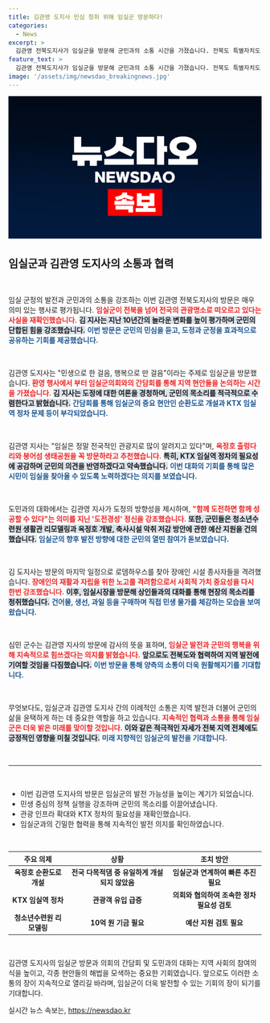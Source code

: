 ```yaml
---
title: 김관영 도지사 민심 청취 위해 임실군 방문하다!
categories:
  - News
excerpt: >
  김관영 전북도지사가 임실군을 방문해 군민과의 소통 시간을 가졌습니다. 전북도 특별자치도 출범 이후 첫 방문으로, 임실의 관광 발전과 현안 해결을 위한 협조를 약속하며 민생을 살피는 날이었습니다.
feature_text: >
  김관영 전북도지사가 임실군을 방문해 군민과의 소통 시간을 가졌습니다. 전북도 특별자치도 출범 이후 첫 방문으로, 임실의 관광 발전과 현안 해결을 위한 협조를 약속하며 민생을 살피는 날이었습니다.
image: '/assets/img/newsdao_breakingnews.jpg'
---
```


<p><img src="/assets/img/newsdao_breakingnews.jpg" alt="pcversion 속보" /></p>

<h2 data-ke-size="size26">임실군과 김관영 도지사의 소통과 협력</h2>

<p data-ke-size="size16">&nbsp;</p>

<p>임실 군정의 발전과 군민과의 소통을 강조하는 이번 김관영 전북도지사의 방문은 매우 의미 있는 행사로 평가됩니다. <b><span style="color: #ee2323;">임실군이 전북을 넘어 전국의 관광명소로 떠오르고 있다는 사실을 재확인했습니다.</span></b> <b><span style="background-color: #21538527;">김 지사는 지난 10년간의 놀라운 변화를 높이 평가하며 군민의 단합된 힘을 강조했습니다.</span></b> <b><span style="color: #1a5490;">이번 방문은 군민의 민심을 듣고, 도정과 군정을 효과적으로 공유하는 기회를 제공했습니다.</span></b> </p>

<p data-ke-size="size16">&nbsp;</p>

<p>김관영 도지사는 "민생으로 한 걸음, 행복으로 만 걸음"이라는 주제로 임실군을 방문했습니다. <b><span style="color: #ee2323;">환영 행사에서 부터 임실군의회와의 간담회를 통해 지역 현안들을 논의하는 시간을 가졌습니다.</span></b> <b><span style="background-color: #21538527;">김 지사는 도정에 대한 여론을 경청하며, 군민의 목소리를 적극적으로 수렴한다고 밝혔습니다.</span></b> <b><span style="color: #1a5490;">간담회를 통해 임실군의 중요 현안인 순환도로 개설과 KTX 임실역 정차 문제 등이 부각되었습니다.</span></b> </p>

<p data-ke-size="size16">&nbsp;</p>

<p>김관영 지사는 "임실은 정말 전국적인 관광지로 많이 알려지고 있다"며, <b><span style="color: #ee2323;">옥정호 출렁다리와 붕어섬 생태공원을 꼭 방문하라고 추천했습니다.</span></b> <b><span style="background-color: #21538527;">특히, KTX 임실역 정차의 필요성에 공감하며 군민의 의견을 반영하겠다고 약속했습니다.</span></b> <b><span style="color: #1a5490;">이번 대화의 기회를 통해 많은 시민이 임실을 찾아올 수 있도록 노력하겠다는 의지를 보였습니다.</span></b> </p>

<p data-ke-size="size16">&nbsp;</p>

<p>도민과의 대화에서는 김관영 지사가 도정의 방향성을 제시하며, <b><span style="color: #ee2323;">"함께 도전하면 함께 성공할 수 있다"는 의미를 지닌 '도전경성' 정신을 강조했습니다.</span></b> <b><span style="background-color: #21538527;">또한, 군민들은 청소년수련원 생활관 리모델링과 옥정호 개발, 축사시설 악취 저감 방안에 관한 예산 지원을 건의했습니다.</span></b> <b><span style="color: #1a5490;">임실군의 향후 발전 방향에 대한 군민의 열띤 참여가 돋보였습니다.</span></b> </p>

<p data-ke-size="size16">&nbsp;</p>

<p>김 도지사는 방문의 마지막 일정으로 로뎀하우스를 찾아 장애인 시설 종사자들을 격려했습니다. <b><span style="color: #ee2323;">장애인의 재활과 자립을 위한 노고를 격려함으로서 사회적 가치 중요성을 다시 한번 강조했습니다.</span></b> <b><span style="background-color: #21538527;">이후, 임실시장을 방문해 상인들과의 대화를 통해 현장의 목소리를 청취했습니다.</span></b> <b><span style="color: #1a5490;">건어물, 생선, 과일 등을 구매하며 직접 민생 물가를 체감하는 모습을 보여왔습니다.</span></b> </p>

<p data-ke-size="size16">&nbsp;</p>

<p>심민 군수는 김관영 지사의 방문에 감사의 뜻을 표하며, <b><span style="color: #ee2323;">임실군 발전과 군민의 행복을 위해 지속적으로 힘쓰겠다는 의지를 밝혔습니다.</span></b> <b><span style="background-color: #21538527;">앞으로도 전북도와 협력하여 지역 발전에 기여할 것임을 다짐했습니다.</span></b> <b><span style="color: #1a5490;">이번 방문을 통해 양측의 소통이 더욱 원활해지기를 기대합니다.</span></b> </p>

<p data-ke-size="size16">&nbsp;</p>

<p>무엇보다도, 임실군과 김관영 도지사 간의 이례적인 소통은 지역 발전과 더불어 군민의 삶을 윤택하게 하는 데 중요한 역할을 하고 있습니다. <b><span style="color: #ee2323;">지속적인 협력과 소통을 통해 임실군은 더욱 밝은 미래를 맞이할 것입니다.</span></b> <b><span style="background-color: #21538527;">이와 같은 적극적인 자세가 전북 지역 전체에도 긍정적인 영향을 미칠 것입니다.</span></b> <b><span style="color: #1a5490;">미래 지향적인 임실군의 발전을 기대합니다.</span></b> </p>

<p data-ke-size="size16">&nbsp;</p>

<hr> 

<p data-ke-size="size16">&nbsp;</p>

<ul>
    <li>이번 김관영 도지사의 방문은 임실군의 발전 가능성을 높이는 계기가 되었습니다.</li>
    <li>민생 중심의 정책 실행을 강조하며 군민의 목소리를 이끌어냈습니다.</li>
    <li>관광 인프라 확대와 KTX 정차의 필요성을 재확인했습니다.</li>
    <li>임실군과의 긴밀한 협력을 통해 지속적인 발전 의지를 확인하였습니다.</li>
</ul>

<p data-ke-size="size16">&nbsp;</p>

<table style="width: 100%; border-collapse: collapse;">
    <thead>
        <tr>
            <th style="text-align: center;">주요 의제</th>
            <th style="text-align: center;">상황</th>
            <th style="text-align: center;">조치 방안</th>
        </tr>
    </thead>
    <tbody>
        <tr>
            <td style="text-align: center; height: 17px;"><b>옥정호 순환도로 개설</b></td>
            <td style="text-align: center; height: 17px;"><b>전국 다목적댐 중 유일하게 개설되지 않았음</b></td>
            <td style="text-align: center; height: 17px;"><b>임실군과 연계하여 빠른 추진 필요</b></td>
        </tr>
        <tr>
            <td style="text-align: center; height: 17px;"><b>KTX 임실역 정차</b></td>
            <td style="text-align: center; height: 17px;"><b>관광객 유입 급증</b></td>
            <td style="text-align: center; height: 17px;"><b>의회와 협의하여 조속한 정차 필요성 검토</b></td>
        </tr>
        <tr>
            <td style="text-align: center; height: 17px;"><b>청소년수련원 리모델링</b></td>
            <td style="text-align: center; height: 17px;"><b>10억 원 기금 필요</b></td>
            <td style="text-align: center; height: 17px;"><b>예산 지원 검토 필요</b></td>
        </tr>
    </tbody>
</table>

<p data-ke-size="size16">&nbsp;</p>

<p>김관영 도지사의 임실군 방문과 의회의 간담회 및 도민과의 대화는 지역 사회의 참여의식을 높이고, 각종 현안들의 해법을 모색하는 중요한 기회였습니다. 앞으로도 이러한 소통의 장이 지속적으로 열리길 바라며, 임실군이 더욱 발전할 수 있는 기회의 장이 되기를 기대합니다.</p>
실시간 뉴스 속보는, <a href="https://newsdao.kr" rel="dofollow">https://newsdao.kr</a>


